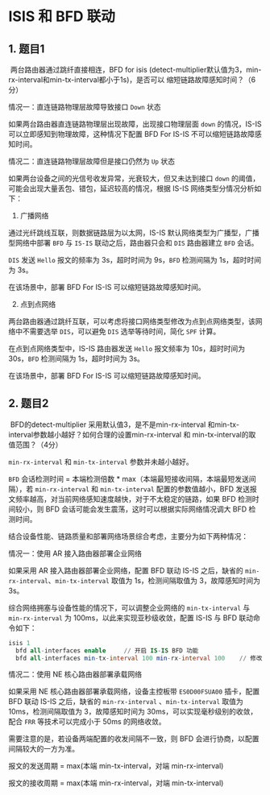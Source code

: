 # ISIS 和 BFD 联动

## 1. 题目1

​	两台路由器通过跳纤直接相连，BFD for isis (detect-multiplier默认值为3，min-rx-interval和min-tx-interval都小于1s)，是否可以 缩短链路故障感知时间？（6分） 

情况一：直连链路物理层故障导致接口 `Down` 状态

  如果两台路由器直连链路物理层出现故障，出现接口物理层面 `down`  的情况，IS-IS 可以立即感知到物理故障，这种情况下配置 BFD For IS-IS 不可以缩短链路故障感知时间。

 情况二：直连链路物理层故障但是接口仍然为 `Up` 状态

  如果两台设备之间的光信号收发异常，光衰较大，但又未达到接口 `down` 的阈值，可能会出现大量丢包、错包，延迟较高的情况，根据 IS-IS 网络类型分情况分析如下：

1. 广播网络

  通过光纤跳线互联，则数据链路层为以太网，IS-IS 默认网络类型为广播型，广播型网络中部署 `BFD` 与 `IS-IS` 联动之后，路由器只会和 `DIS` 路由器建立 `BFD` 会话。

`DIS` 发送 `Hello` 报文的频率为 3s，超时时间为 9s，`BFD` 检测间隔为 1s，超时时间为 3s。

在该场景中，部署 BFD For IS-IS 可以缩短链路故障感知时间。

2. 点到点网络

  两台路由器通过跳纤互联，可以考虑将接口网络类型修改为点到点网络类型，该网络中不需要选举 `DIS`，可以避免 `DIS` 选举等待时间，简化 `SPF` 计算。

在点到点网络类型中，IS-IS 路由器发送 `Hello` 报文频率为 10s，超时时间为 30s，`BFD` 检测间隔为 1s，超时时间为 3s。

在该场景中，部署 BFD For IS-IS 可以缩短链路故障感知时间。

## 2. 题目2

​	BFD的detect-multiplier 采用默认值3，是不是min-rx-interval 和min-tx-interval参数越小越好？如何合理的设置min-rx-interval 和 min-tx-interval的取值范围？（4分）

`min-rx-interval` 和 `min-tx-interval` 参数并未越小越好。

`BFD` 会话检测时间 = 本端检测倍数 * max（本端最短接收间隔，本端最短发送间隔），若 `min-rx-interval` 和 `min-tx-interval` 配置的参数值越小，BFD 发送报文频率越高，对当前网络感知速度越快，对于不太稳定的链路，如果 BFD 检测时间较小，则 BFD 会话可能会发生震荡，这时可以根据实际网络情况调大 BFD 检测时间。

结合设备性能、链路质量和部署网络场景综合考虑，主要分为如下两种情况：

情况一：使用 AR 接入路由器部署企业网络

  如果采用 AR 接入路由器部署企业网络，配置 BFD 联动 IS-IS 之后，缺省的 `min-rx-interval`、`min-tx-interval` 取值为 1s，检测间隔取值为 3，故障感知时间为 3s。

  综合网络拥塞与设备性能的情况下，可以调整企业网络的 `min-tx-interval` 与 `min-rx-interval` 为 100ms，以此来实现亚秒级收敛，配置 IS-IS 与 BFD 联动命令如下：

```sql
isis 1
  bfd all-interfaces enable		// 开启 IS-IS BFD 功能
  bfd all-interfaces min-tx-interval 100 min-rx-interval 100	// 修改报文收发间隔为 100ms
```

情况二：使用 NE 核心路由器部署承载网络

  如果采用 NE 核心路由器部署承载网络，设备主控板带 `ES0D00FSUA00` 插卡，配置 BFD 联动 IS-IS 之后，缺省的 `min-rx-interval` 、`min-tx-interval` 取值为 10ms，检测间隔取值为 3，故障感知时间为 30ms，可以实现毫秒级别的收敛，配合 `FRR` 等技术可以完成小于 50ms 的网络收敛。

需要注意的是，若设备两端配置的收发间隔不一致，则 BFD 会进行协商，以配置间隔较大的一方为准。

报文的发送周期 =  max(本端 min-tx-interval，对端 min-rx-interval)

报文的接收周期 = max(本端 min-rx-interval，对端 min-tx-interval)



